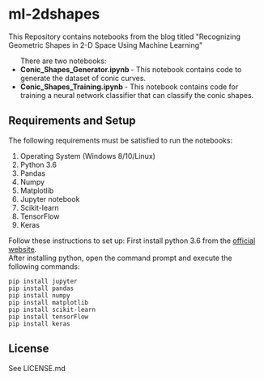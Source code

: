 # ml-2dshapes

This Repository contains notebooks from the blog titled "Recognizing Geometric Shapes in 2-D Space Using Machine Learning"

<ul> There are two notebooks:
<li> <b> Conic_Shapes_Generator.ipynb </b> - This notebook contains code to generate the dataset of conic curves.
<li> <b> Conic_Shapes_Training.ipynb  </b> - This notebook contains code for training a neural network classifier that can classify the conic shapes.
</ul>
  
## Requirements and Setup
The following requirements must be satisfied to run the notebooks:
1. Operating System (Windows 8/10/Linux)
2. Python 3.6
3. Pandas
4. Numpy
5. Matplotlib
6. Jupyter notebook
7. Scikit-learn
8. TensorFlow
9. Keras

Follow these instructions to set up:
First install python 3.6 from the [official website](https://www.python.org/).<br>
After installing python, open the command prompt and execute the following commands:

`pip install jupyter`<br>
`pip install pandas`<br>
`pip install numpy`<br>
`pip install matplotlib`<br>
`pip install scikit-learn`<br>
`pip install tensorFlow`<br>
`pip install keras`<br>

## License
See LICENSE.md
